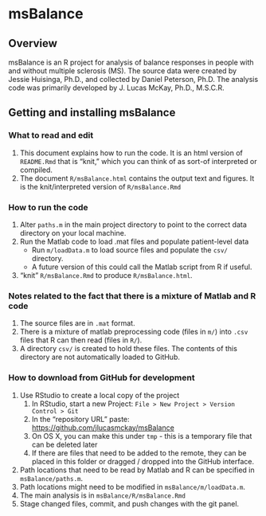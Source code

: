 
<!-- README.md is generated from README.Rmd. Please edit that file -->

# msBalance

## Overview

msBalance is an R project for analysis of balance responses in people
with and without multiple sclerosis (MS). The source data were created
by Jessie Huisinga, Ph.D., and collected by Daniel Peterson, Ph.D. The
analysis code was primarily developed by J. Lucas McKay, Ph.D., M.S.C.R.

## Getting and installing msBalance

### What to read and edit

1.  This document explains how to run the code. It is an html version of
    `README.Rmd` that is “knit,” which you can think of as sort-of
    interpreted or compiled.
2.  The document `R/msBalance.html` contains the output text and
    figures. It is the knit/interpreted version of `R/msBalance.Rmd`

### How to run the code

1.  Alter `paths.m` in the main project directory to point to the
    correct data directory on your local machine.
2.  Run the Matlab code to load .mat files and populate patient-level
    data
      - Run `m/loadData.m` to load source files and populate the `csv/`
        directory.
      - A future version of this could call the Matlab script from R if
        useful.
3.  “knit” `R/msBalance.Rmd` to produce
`R/msBalance.html`.

### Notes related to the fact that there is a mixture of Matlab and R code

1.  The source files are in `.mat` format.
2.  There is a mixture of matlab preprocessing code (files in `m/`) into
    `.csv` files that R can then read (files in `R/`).
3.  A directory `csv/` is created to hold these files. The contents of
    this directory are not automatically loaded to GitHub.

### How to download from GitHub for development

1.  Use RStudio to create a local copy of the project
    1.  In RStudio, start a new Project: `File > New Project > Version
        Control > Git`
    2.  In the “repository URL” paste:
        <https://github.com/jlucasmckay/msBalance>
    3.  On OS X, you can make this under `tmp` - this is a temporary
        file that can be deleted later
    4.  If there are files that need to be added to the remote, they can
        be placed in this folder or dragged / dropped into the GitHub
        interface.
2.  Path locations that need to be read by Matlab and R can be specified
    in `msBalance/paths.m`.
3.  Path locations might need to be modified in
    `msBalance/m/loadData.m`.
4.  The main analysis is in `msBalance/R/msBalance.Rmd`
5.  Stage changed files, commit, and push changes with the git panel.
